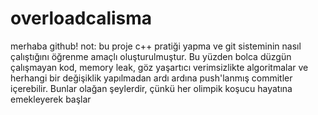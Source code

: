 # overloadcalisma
merhaba github!
not: bu proje c++ pratiği yapma ve git sisteminin nasıl çalıştığını öğrenme amaçlı oluşturulmuştur. Bu yüzden bolca düzgün çalışmayan kod, memory leak, göz yaşartıcı verimsizlikte algoritmalar ve herhangi bir değişiklik yapılmadan ardı ardına push'lanmış commitler içerebilir. Bunlar olağan şeylerdir, çünkü her olimpik koşucu hayatına emekleyerek başlar
